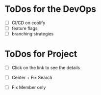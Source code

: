 # ToDos for the DevOps
- [ ] CI/CD on coolify
- [ ] feature flags
- [ ] branching strategies

# ToDos for Project
- [ ] Click on the link to see the details
- [ ] Center + Fix Search
- [ ] Fix Member only


